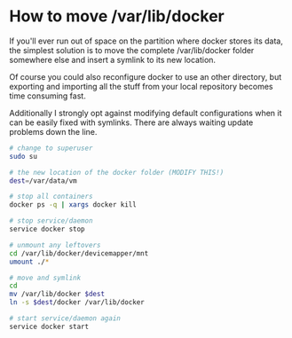 # How to move /var/lib/docker

If you'll ever run out of space on the partition where docker stores its data, the simplest solution is to move the complete /var/lib/docker folder somewhere else and insert a symlink to its new location.

Of course you could also reconfigure docker to use an other directory, but exporting and importing all the stuff from your local repository becomes time consuming fast.

Additionally I strongly opt against modifying default configurations when it can be easily fixed with symlinks. There are always waiting update problems down the line.

```bash
# change to superuser 
sudo su

# the new location of the docker folder (MODIFY THIS!)
dest=/var/data/vm

# stop all containers
docker ps -q | xargs docker kill

# stop service/daemon
service docker stop

# unmount any leftovers
cd /var/lib/docker/devicemapper/mnt
umount ./*

# move and symlink
cd
mv /var/lib/docker $dest
ln -s $dest/docker /var/lib/docker

# start service/daemon again
service docker start
```

